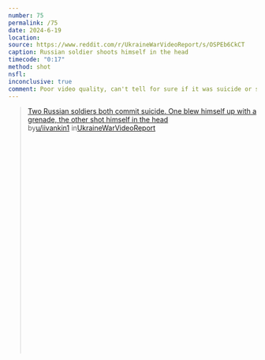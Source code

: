 ```yaml
---
number: 75
permalink: /75
date: 2024-6-19
location: 
source: https://www.reddit.com/r/UkraineWarVideoReport/s/OSPEb6CkCT
caption: Russian soldier shoots himself in the head
timecode: "0:17"
method: shot
nsfl: 
inconclusive: true
comment: Poor video quality, can't tell for sure if it was suicide or stray bullet. 
---
```

<blockquote class="reddit-embed-bq" style="height:500px" data-embed-height="740"><a href="https://www.reddit.com/r/UkraineWarVideoReport/comments/1djinaf/two_russian_soldiers_both_commit_suicide_one_blew/">Two Russian soldiers both commit suicide. One blew himself up with a grenade, the other shot himself in the head </a><br> by<a href="https://www.reddit.com/user/iivankin1/">u/iivankin1</a> in<a href="https://www.reddit.com/r/UkraineWarVideoReport/">UkraineWarVideoReport</a></blockquote><script async="" src="https://embed.reddit.com/widgets.js" charset="UTF-8"></script>